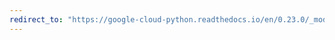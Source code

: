 ```yaml
---
redirect_to: "https://google-cloud-python.readthedocs.io/en/0.23.0/_modules/google/cloud/spanner/session.html"
---
```

